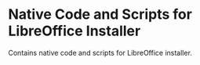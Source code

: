 # Native Code and Scripts for LibreOffice Installer

Contains native code and scripts for LibreOffice installer.
